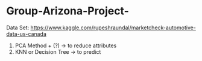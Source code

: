# Group-Arizona-Project-



Data Set: 
https://www.kaggle.com/rupeshraundal/marketcheck-automotive-data-us-canada


1. PCA Method + (?) -> to reduce attributes
2. KNN or Decision Tree -> to predict 
